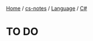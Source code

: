 [Home](https://mengxianbin.github.io) /
[cs-notes](https://mengxianbin.github.io/cs-notes/site) /
[Language](https://mengxianbin.github.io/cs-notes/site/Language) /
[C#](https://mengxianbin.github.io/cs-notes/site/Language/C%23)

# TO DO
